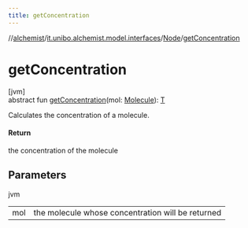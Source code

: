 ```yaml
---
title: getConcentration
---
```

//[alchemist](../../../index.html)/[it.unibo.alchemist.model.interfaces](../index.html)/[Node](index.html)/[getConcentration](get-concentration.html)



# getConcentration



[jvm]\
abstract fun [getConcentration](get-concentration.html)(mol: [Molecule](../-molecule/index.html)): [T](../../it.unibo.alchemist.boundary.interfaces/-output-monitor/index.html)



Calculates the concentration of a molecule.



#### Return



the concentration of the molecule



## Parameters


jvm

| | |
|---|---|
| mol | the molecule whose concentration will be returned |




